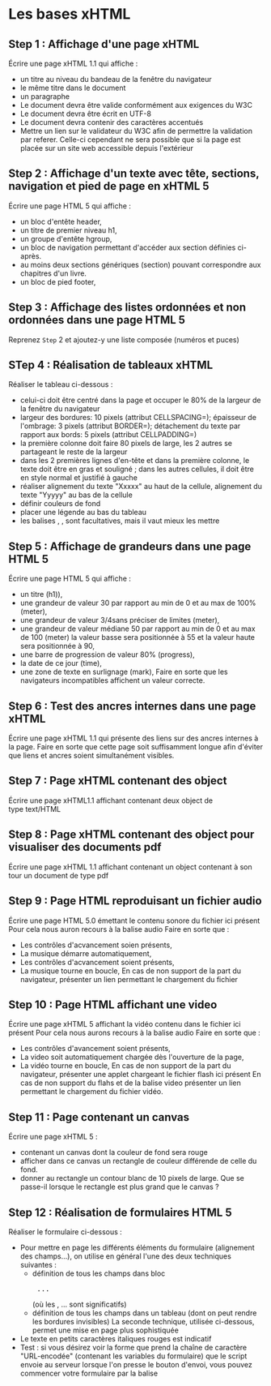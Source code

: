 # Les bases xHTML
## Step 1 : Affichage d'une page xHTML
Écrire une page xHTML 1.1 qui affiche :
* un titre au niveau du bandeau de la fenêtre du navigateur
* le même titre dans le document
* un paragraphe
* Le document devra être valide conformément aux exigences du W3C
* Le document devra être écrit en UTF-8
* Le document devra contenir des caractères accentués
* Mettre un lien sur le validateur du W3C afin de permettre la validation par referer. Celle-ci cependant ne sera possible que si la page est placée sur un site web accessible depuis l'extérieur

## Step 2 : Affichage d'un texte avec tête, sections, navigation et pied de page en xHTML 5
Écrire une page HTML 5 qui affiche :
* un bloc d'entête header,
* un titre de premier niveau h1,
* un groupe d'entête hgroup,
* un bloc de navigation permettant d'accéder aux section définies ci-après.
* au moins deux sections génériques (section) pouvant correspondre aux chapitres d'un livre.
* un bloc de pied footer,

## Step 3 : Affichage des listes ordonnées et non ordonnées dans une page HTML 5
Reprenez ``Step`` 2 et ajoutez-y une liste composée (numéros et puces)

## STep 4 : Réalisation de tableaux xHTML
Réaliser le tableau ci-dessous :
* celui-ci doit être centré dans la page et occuper le 80% de la largeur de la fenêtre du navigateur
* largeur des bordures: 10 pixels (attribut CELLSPACING=); épaisseur de l'ombrage: 3 pixels (attribut BORDER=); détachement du texte par rapport aux bords: 5 pixels (attribut CELLPADDING=)
* la première colonne doit faire 80 pixels de large, les 2 autres se partageant le reste de la largeur
* dans les 2 premières lignes d'en-tête et dans la première colonne, le texte doit être en gras et souligné ; dans les autres cellules, il doit être en style normal et justifié à gauche
* réaliser alignement du texte "Xxxxx" au haut de la cellule, alignement du texte "Yyyyy" au bas de la cellule
* définir couleurs de fond
* placer une légende au bas du tableau
* les balises </TR>, </TH>, </TD> sont facultatives, mais il vaut mieux les mettre

## Step 5 : Affichage de grandeurs dans une page HTML 5
Écrire une page HTML 5 qui affiche :
* un titre (h1)),
* une grandeur de valeur 30 par rapport au min de 0 et au max de 100% (meter),
* une grandeur de valeur 3/4sans préciser de limites (meter),
* une grandeur de valeur médiane 50 par rapport au min de 0 et au max de 100 (meter) la valeur basse sera positionnée à 55 et la valeur haute sera positionnée à 90,
* une barre de progression de valeur 80% (progress),
* la date de ce jour (time),
* une zone de texte en surlignage (mark),
Faire en sorte que les navigateurs incompatibles affichent un valeur correcte.

## Step 6 : Test des ancres internes dans une page xHTML
Écrire une page xHTML 1.1 qui présente des liens sur des ancres internes à la page.
Faire en sorte que cette page soit suffisamment longue afin d'éviter que liens et ancres soient simultanément visibles.

## Step 7 : Page xHTML contenant des object
Écrire une page xHTML1.1 affichant contenant deux object de type text/HTML

## Step 8 : Page xHTML contenant des object pour visualiser des documents pdf
Écrire une page xHTML 1.1 affichant contenant un object contenant à son tour un document de type pdf

## Step 9 : Page HTML reproduisant un fichier audio
Écrire une page HTML 5.0 émettant le contenu sonore du fichier ici présent
Pour cela nous auron recours à la balise audio
Faire en sorte que :
* Les contrôles d'acvancement soien présents,
* La musique démarre automatiquement,
* Les contrôles d'acvancement soient présents,
* La musique tourne en boucle,
En cas de non support de la part du navigateur, présenter un lien permettant le chargement du fichier

## Step 10 : Page HTML affichant une video
Écrire une page xHTML 5 affichant la vidéo contenu dans le fichier ici présent
Pour cela nous aurons recours à la balise audio
Faire en sorte que :
* Les contrôles d'avancement soient présents,
* La video soit automatiquement chargée dès l'ouverture de la page,
* La vidéo tourne en boucle,
En cas de non support de la part du navigateur, présenter une applet chargeant le fichier flash ici présent
En cas de non support du flahs et de la balise video présenter un lien permettant le chargement du fichier vidéo.

## Step 11 : Page contenant un canvas
Écrire une page xHTML 5 :
* contenant un canvas dont la couleur de fond sera rouge
* afficher dans ce canvas un rectangle de couleur différende de celle du fond.
* donner au rectangle un contour blanc de 10 pixels de large.
Que se passe-il lorsque le rectangle est plus grand que le canvas ?

## Step 12 : Réalisation de formulaires HTML 5
Réaliser le formulaire ci-dessous :
* Pour mettre en page les différents éléments du formulaire (alignement des champs...), on utilise en général l'une des deux techniques suivantes :
    * définition de tous les champs dans bloc <PRE> ... </PRE> (où les <espace>, <cr>... sont significatifs)
    * définition de tous les champs dans un tableau (dont on peut rendre les bordures invisibles)
La seconde technique, utilisée ci-dessous, permet une mise en page plus sophistiquée
* Le texte en petits caractères italiques rouges est indicatif
* Test : si vous désirez voir la forme que prend la chaîne de caractère "URL-encodée" (contenant les variables du formulaire) que le script envoie au serveur lorsque l'on presse le bouton d'envoi, vous pouvez commencer votre formulaire par la balise <FORM METHOD="GET" ACTION="nom_de_votre_page.html">